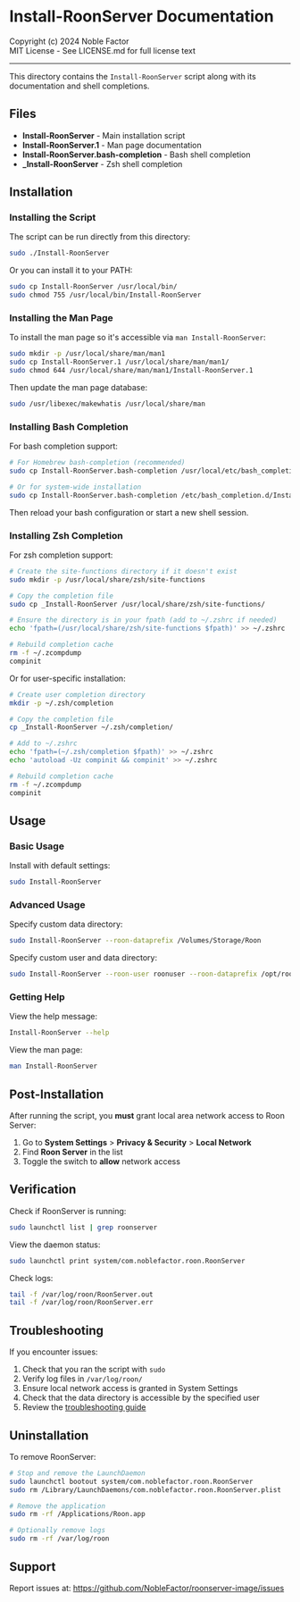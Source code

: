 # Install-RoonServer Documentation

Copyright (c) 2024 Noble Factor  
MIT License - See LICENSE.md for full license text

---

This directory contains the `Install-RoonServer` script along with its documentation and shell completions.

## Files

- **Install-RoonServer** - Main installation script
- **Install-RoonServer.1** - Man page documentation
- **Install-RoonServer.bash-completion** - Bash shell completion
- **_Install-RoonServer** - Zsh shell completion

## Installation

### Installing the Script

The script can be run directly from this directory:

```bash
sudo ./Install-RoonServer
```

Or you can install it to your PATH:

```bash
sudo cp Install-RoonServer /usr/local/bin/
sudo chmod 755 /usr/local/bin/Install-RoonServer
```

### Installing the Man Page

To install the man page so it's accessible via `man Install-RoonServer`:

```bash
sudo mkdir -p /usr/local/share/man/man1
sudo cp Install-RoonServer.1 /usr/local/share/man/man1/
sudo chmod 644 /usr/local/share/man/man1/Install-RoonServer.1
```

Then update the man page database:

```bash
sudo /usr/libexec/makewhatis /usr/local/share/man
```

### Installing Bash Completion

For bash completion support:

```bash
# For Homebrew bash-completion (recommended)
sudo cp Install-RoonServer.bash-completion /usr/local/etc/bash_completion.d/Install-RoonServer

# Or for system-wide installation
sudo cp Install-RoonServer.bash-completion /etc/bash_completion.d/Install-RoonServer
```

Then reload your bash configuration or start a new shell session.

### Installing Zsh Completion

For zsh completion support:

```bash
# Create the site-functions directory if it doesn't exist
sudo mkdir -p /usr/local/share/zsh/site-functions

# Copy the completion file
sudo cp _Install-RoonServer /usr/local/share/zsh/site-functions/

# Ensure the directory is in your fpath (add to ~/.zshrc if needed)
echo 'fpath=(/usr/local/share/zsh/site-functions $fpath)' >> ~/.zshrc

# Rebuild completion cache
rm -f ~/.zcompdump
compinit
```

Or for user-specific installation:

```bash
# Create user completion directory
mkdir -p ~/.zsh/completion

# Copy the completion file
cp _Install-RoonServer ~/.zsh/completion/

# Add to ~/.zshrc
echo 'fpath=(~/.zsh/completion $fpath)' >> ~/.zshrc
echo 'autoload -Uz compinit && compinit' >> ~/.zshrc

# Rebuild completion cache
rm -f ~/.zcompdump
compinit
```

## Usage

### Basic Usage

Install with default settings:

```bash
sudo Install-RoonServer
```

### Advanced Usage

Specify custom data directory:

```bash
sudo Install-RoonServer --roon-dataprefix /Volumes/Storage/Roon
```

Specify custom user and data directory:

```bash
sudo Install-RoonServer --roon-user roonuser --roon-dataprefix /opt/roon
```

### Getting Help

View the help message:

```bash
Install-RoonServer --help
```

View the man page:

```bash
man Install-RoonServer
```

## Post-Installation

After running the script, you **must** grant local area network access to Roon Server:

1. Go to **System Settings** > **Privacy & Security** > **Local Network**
2. Find **Roon Server** in the list
3. Toggle the switch to **allow** network access

## Verification

Check if RoonServer is running:

```bash
sudo launchctl list | grep roonserver
```

View the daemon status:

```bash
sudo launchctl print system/com.noblefactor.roon.RoonServer
```

Check logs:

```bash
tail -f /var/log/roon/RoonServer.out
tail -f /var/log/roon/RoonServer.err
```

## Troubleshooting

If you encounter issues:

1. Check that you ran the script with `sudo`
2. Verify log files in `/var/log/roon/`
3. Ensure local network access is granted in System Settings
4. Check that the data directory is accessible by the specified user
5. Review the [troubleshooting guide](https://docs.google.com/document/d/1qWmUs5pWz4iu0M9RYO6FEU8a7QpUl7RNydbeZ7FgmCk/edit?usp=sharing)

## Uninstallation

To remove RoonServer:

```bash
# Stop and remove the LaunchDaemon
sudo launchctl bootout system/com.noblefactor.roon.RoonServer
sudo rm /Library/LaunchDaemons/com.noblefactor.roon.RoonServer.plist

# Remove the application
sudo rm -rf /Applications/Roon.app

# Optionally remove logs
sudo rm -rf /var/log/roon
```

## Support

Report issues at: <https://github.com/NobleFactor/roonserver-image/issues>

